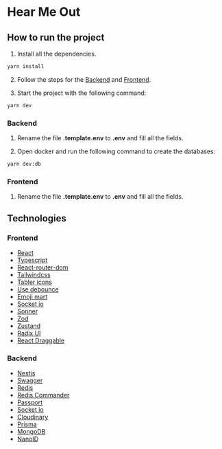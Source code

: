 # Hear Me Out

## How to run the project

1. Install all the dependencies.

```bash
yarn install
```

2. Follow the steps for the [Backend](#backend) and [Frontend](#frontend).

3. Start the project with the following command:

```bash
yarn dev
```

### Backend

1. Rename the file **.template.env** to **.env** and fill all the fields.

2. Open docker and run the following command to create the databases:

```bash
yarn dev:db
```

### Frontend

1. Rename the file **.template.env** to **.env** and fill all the fields.

## Technologies

### Frontend

- [React](https://reactjs.org/)
- [Typescript](https://www.typescriptlang.org/)
- [React-router-dom](https://reactrouter.com/en/main)
- [Tailwindcss](https://tailwindcss.com/)
- [Tabler icons](https://tabler-icons.io/)
- [Use debounce](https://github.com/xnimorz/use-debounce#readme)
- [Emoji mart](https://missiveapp.com/open/emoji-mart)
- [Socket io](https://socket.io/)
- [Sonner](https://sonner.emilkowal.ski/)
- [Zod](https://zod.dev/)
- [Zustand](https://docs.pmnd.rs/)
- [Radix UI](https://www.radix-ui.com/)
- [React Draggable](https://www.npmjs.com/package/react-draggable)

### Backend

- [Nestjs](https://nestjs.com/)
- [Swagger](https://swagger.io)
- [Redis](https://redis.io/)
- [Redis Commander](https://github.com/joeferner/redis-commander)
- [Passport](https://www.passportjs.org/)
- [Socket io](https://socket.io/)
- [Cloudinary](https://cloudinary.com/)
- [Prisma](https://www.prisma.io/)
- [MongoDB](https://www.mongodb.com/)
- [NanoID](https://www.npmjs.com/package/nanoid/v/3.3.4)

